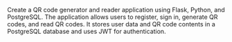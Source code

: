Create a QR code generator and reader application using Flask, Python, and PostgreSQL.
The application allows users to register, sign in, generate QR codes, and read QR codes.
It stores user data and QR code contents in a PostgreSQL database and uses JWT for authentication.
